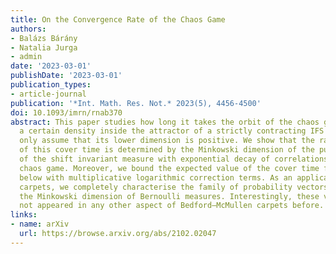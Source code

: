```yaml
---
title: On the Convergence Rate of the Chaos Game
authors:
- Balázs Bárány
- Natalia Jurga
- admin
date: '2023-03-01'
publishDate: '2023-03-01'
publication_types:
- article-journal
publication: '*Int. Math. Res. Not.* 2023(5), 4456-4500'
doi: 10.1093/imrn/rnab370
abstract: This paper studies how long it takes the orbit of the chaos game to reach
  a certain density inside the attractor of a strictly contracting IFS of which we
  only assume that its lower dimension is positive. We show that the rate of growth
  of this cover time is determined by the Minkowski dimension of the push-forward
  of the shift invariant measure with exponential decay of correlations driving the
  chaos game. Moreover, we bound the expected value of the cover time from above and
  below with multiplicative logarithmic correction terms. As an application, for Bedford–McMullen
  carpets, we completely characterise the family of probability vectors that minimise
  the Minkowski dimension of Bernoulli measures. Interestingly, these vectors have
  not appeared in any other aspect of Bedford–McMullen carpets before.
links:
- name: arXiv
  url: https://browse.arxiv.org/abs/2102.02047
---
```


